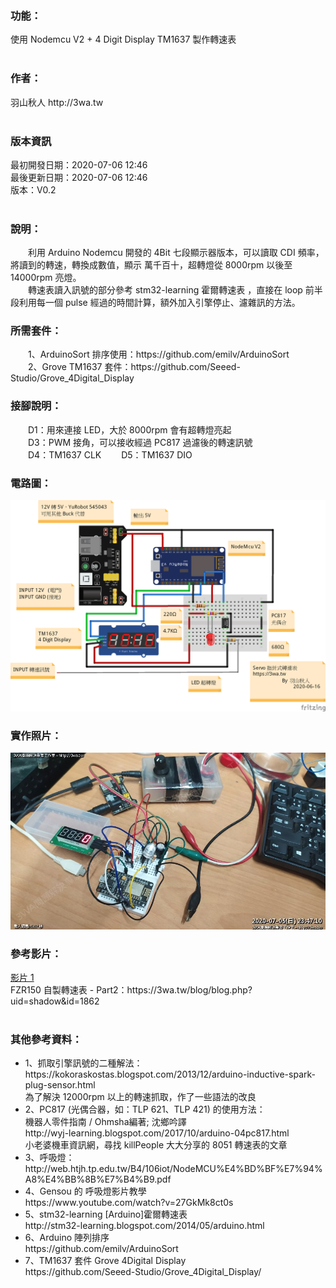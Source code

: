 <h3>功能：</h3>
使用 Nodemcu V2 + 4 Digit Display TM1637 製作轉速表<br>
<br>
<h3>作者：</h3>
羽山秋人 http://3wa.tw <br>
<br>
<h3>版本資訊</h3>
最初開發日期：2020-07-06 12:46<br>
最後更新日期：2020-07-06 12:46<br>
版本：V0.2<br>
<br>
<h3>說明：</h3>
　　利用 Arduino Nodemcu 開發的 4Bit 七段顯示器版本，可以讀取 CDI 頻率，將讀到的轉速，轉換成數值，顯示 萬千百十，超轉燈從 8000rpm 以後至 14000rpm 亮燈。<br>
　　轉速表讀入訊號的部分參考 stm32-learning 霍爾轉速表 ，直接在 loop 前半段利用每一個 pulse 經過的時間計算，額外加入引擎停止、濾雜訊的方法。　
  <br>
<h3>所需套件：</h3>
　　1、ArduinoSort 排序使用：https://github.com/emilv/ArduinoSort<br>
　　2、Grove TM1637 套件：https://github.com/Seeed-Studio/Grove_4Digital_Display<br>
<h3>接腳說明：</h3>
　　D1：用來連接 LED，大於 8000rpm 會有超轉燈亮起<br>
　　D3：PWM 接角，可以接收經過 PC817 過濾後的轉速訊號<br>
　　D4：TM1637 CLK
　　D5：TM1637 DIO
<br>
<h3>電路圖：</h3>
<img src="screenshot/4Digit_Tachometer.png">
<br>
<h3>實作照片：</h3>
<img src="screenshot/Example.jpg">
<br>
<h3>參考影片：</h3>
<a href="screenshot/video/1.mp4">影片 1</a><br>
FZR150 自製轉速表 - Part2：https://3wa.tw/blog/blog.php?uid=shadow&id=1862<br>
<br>
<h3>其他參考資料：</h3>
<ul>
  <li>1、抓取引擎訊號的二種解法： https://kokoraskostas.blogspot.com/2013/12/arduino-inductive-spark-plug-sensor.html<br>
    為了解決 12000rpm 以上的轉速抓取，作了一些語法的改良</li>
  <li>2、PC817 (光偶合器，如：TLP 621、TLP 421) 的使用方法：<br>
    機器人零件指南 / Ohmsha編著; 沈鄉吟譯<br>  
    http://wyj-learning.blogspot.com/2017/10/arduino-04pc817.html<br>
    小老婆機車資訊網，尋找 killPeople 大大分享的 8051 轉速表的文章<br>
    </li>
  <li>3、呼吸燈：<br>
    http://web.htjh.tp.edu.tw/B4/106iot/NodeMCU%E4%BD%BF%E7%94%A8%E4%BB%8B%E7%B4%B9.pdf<br>
    </li>
  <li>4、Gensou 的 呼吸燈影片教學<br>
    https://www.youtube.com/watch?v=27GkMk8ct0s<br></li>
  <li>5、stm32-learning [Arduino]霍爾轉速表<br> 
    http://stm32-learning.blogspot.com/2014/05/arduino.html</li>
  <li>6、Arduino 陣列排序<br>
    https://github.com/emilv/ArduinoSort</li>
  <li>7、TM1637 套件 Grove 4Digital Display<br>
    https://github.com/Seeed-Studio/Grove_4Digital_Display/</li>
</ul>